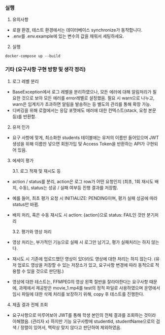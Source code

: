 ### 실행

1. 유의사항

- 로컬 환경, 테스트 환경에서는 데이터베이스 synchronize가 동작합니다.
- .env를 .env.example에 있는 변수의 값을 채워서 세팅하세요.

2. 실행

```
docker-compose up --build
```

### 기타 (요구사항 구현 방향 및 생각 정리)

1. 로그 레벨 분리

- BaseException에서 로그 레벨을 분리하였으나, 모든 에러에 대해 알림처리가 필요한 것으로 보아 모든 에러를 error레벨로 설정했음. 필요 시 warn으로 나누고, warn은 임계치가 초과하면 알림을 발송하는 등 별도의 관리를 통해 확장 가능.
- 디버깅을 위해 로컬에서는 응답 포맷에도 에러에 대한 컨텍스트(stack, 요청 본문 등)를 반환함.

2. 유저 인가

- 요구 사항에 맞게, 최소화한 students 테이블에는 유저의 이름만 들어있으며 JWT 생성을 위해 이름만 넣으면 회원가입 및 Access Token을 반환하는 API가 구현되어 있음.

3. 에세이 평가

   3.1. 로그 적재 및 재시도 등

- action / status를 분리, action은 로그 row가 어떤 요청인지 (최초, 1회 재시도 배치, 수동), status는 성공 / 실패 여부등 진행 결과를 저장함.
- 예를 들어, 최초 평가 요청 시 INITIALIZE: PENDING이며, 평가 실패 성공에 따라 status만 바뀜.
- 배치 처리, 혹은 수동 재시도 시 action: {action}으로 status: FAIL인 것만 분기처리

  3.2. 평가와 영상 처리

- 영상 처리는, 부가적인 기능으로 실패 시 로그만 남기고, 평가 실패처리는 하지 않는다.
- 재시도 시 기존에 업로드했던 영상이 있더라도 영상에 대한 처리는 하지 않는다.
  (유저 업로드 영상을 저장할 수 있는 저장소가 있고, 요구사항 변경에 따라 동적으로 적용할 수 있을 것으로 판단됨.)
- 영상에 대한 테스트는, FFMPEG의 영상 왼쪽 절반을 잘라야한다는 요구사항 때문에, 과제에서 제공받은 movie_1.mp4를 test의 정적 파일로 사용하였으며
  운영에서 임시 파일에 대한 삭제 처리를 보장하기 위해, copy 후 테스트를 진행한다.

4. 제출 결과 전체 조회

- 요구사항으로 미루어보아 JWT를 통해 학생 본인의 전체 결과를 조회하는 것이라 이해했음. (관리자 x)
  하지만 기능 요구사항에 studentId, studentName으로의 검색 / 정렬이 있어서, 맥락상 맞지 않다고 판단하여 제외하였음.
